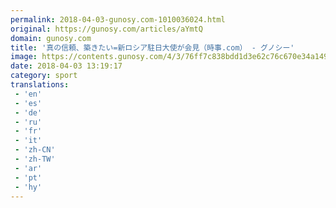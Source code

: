 ```yaml
---
permalink: 2018-04-03-gunosy.com-1010036024.html
original: https://gunosy.com/articles/aYmtQ
domain: gunosy.com
title: '真の信頼、築きたい=新ロシア駐日大使が会見（時事.com） - グノシー'
image: https://contents.gunosy.com/4/3/76ff7c838bdd1d3e62c76c670e34a149_content.jpg
date: 2018-04-03 13:19:17
category: sport
translations: 
 - 'en'
 - 'es'
 - 'de'
 - 'ru'
 - 'fr'
 - 'it'
 - 'zh-CN'
 - 'zh-TW'
 - 'ar'
 - 'pt'
 - 'hy'
---
```


